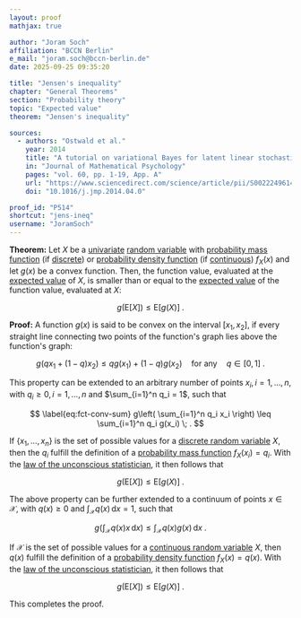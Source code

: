```yaml
---
layout: proof
mathjax: true

author: "Joram Soch"
affiliation: "BCCN Berlin"
e_mail: "joram.soch@bccn-berlin.de"
date: 2025-09-25 09:35:20

title: "Jensen's inequality"
chapter: "General Theorems"
section: "Probability theory"
topic: "Expected value"
theorem: "Jensen's inequality"

sources:
  - authors: "Ostwald et al."
    year: 2014
    title: "A tutorial on variational Bayes for latent linear stochastic time-series models"
    in: "Journal of Mathematical Psychology"
    pages: "vol. 60, pp. 1-19, App. A"
    url: "https://www.sciencedirect.com/science/article/pii/S0022249614000352"
    doi: "10.1016/j.jmp.2014.04.0"

proof_id: "P514"
shortcut: "jens-ineq"
username: "JoramSoch"
---
```



**Theorem:** Let $X$ be a [univariate](/D/rvar-uni) [random variable](/D/rvar) with [probability mass function](/D/pmf) (if [discrete](/D/rvar-disc)) or [probability density function](/D/pdf) (if [continuous](/D/rvar-disc)) $f_X(x)$ and let $g(x)$ be a convex function. Then, the function value, evaluated at the [expected value](/D/mean) of $X$, is smaller than or equal to the [expected value](/D/mean) of the function value, evaluated at $X$:

$$ \label{eq:jens-ineq}
g(\mathrm{E}[X]) \leq \mathrm{E}[g(X)] \; .
$$


**Proof:** A function $g(x)$ is said to be convex on the interval $[x_1, x_2]$, if every straight line connecting two points of the function's graph lies above the function's graph:

$$ \label{eq:fct-conv}
g\left( q x_1 + (1-q) x_2 \right) \leq q g(x_1) + (1-q) g(x_2)
\quad \text{for any} \quad
q \in [0, 1] \; .
$$

This property can be extended to an arbitrary number of points $x_i, \, i = 1,\ldots,n$, with $q_i \geq 0, \, i = 1,\ldots,n$ and $\sum_{i=1}^n q_i = 1$, such that

$$ \label{eq:fct-conv-sum}
g\left( \sum_{i=1}^n q_i x_i \right) \leq \sum_{i=1}^n q_i g(x_i) \; .
$$

If $\left\lbrace x_1, \ldots, x_n \right\rbrace$ is the set of possible values for a [discrete random variable](/D/rvar-disc) $X$, then the $q_i$ fulfill the definition of a [probability mass function](/D/pmf) $f_X(x_i) = q_i$. With the [law of the unconscious statistician](/P/mean-lotus), it then follows that

$$ \label{eq:jens-ineq-disc}
g(\mathrm{E}[X]) \leq \mathrm{E}[g(X)] \; .
$$

The above property can be further extended to a continuum of points $x \in \mathcal{X}$, with $q(x) \geq 0$ and $\int_{\mathcal{X}} q(x) \, \mathrm{d}x = 1$, such that

$$ \label{eq:fct-conv-int}
g\left( \int_{\mathcal{X}} q(x) x \, \mathrm{d}x \right) \leq \int_{\mathcal{X}} q(x) g(x) \, \mathrm{d}x \; .
$$

If $\mathcal{X}$ is the set of possible values for a [continuous random variable](/D/rvar-disc) $X$, then $q(x)$ fulfill the definition of a [probability density function](/D/pdf) $f_X(x) = q(x)$. With the [law of the unconscious statistician](/P/mean-lotus), it then follows that

$$ \label{eq:jens-ineq-cont}
g(\mathrm{E}[X]) \leq \mathrm{E}[g(X)] \; .
$$

This completes the proof.